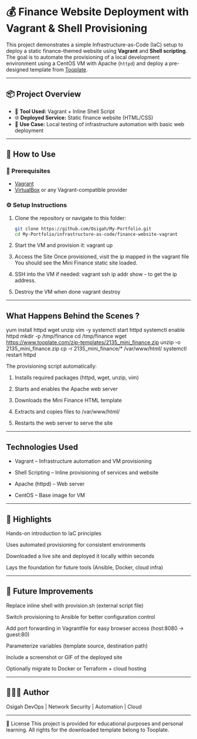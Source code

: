 # 💰 Finance Website Deployment with Vagrant & Shell Provisioning

This project demonstrates a simple Infrastructure-as-Code (IaC) setup to deploy a static finance-themed website using **Vagrant** and **Shell scripting**. The goal is to automate the provisioning of a local development environment using a CentOS VM with Apache (`httpd`) and deploy a pre-designed template from [Tooplate](https://www.tooplate.com).

---

## 📦 Project Overview

- 🔧 **Tool Used:** Vagrant + Inline Shell Script
- 🌐 **Deployed Service:** Static finance website (HTML/CSS)
- 🧪 **Use Case:** Local testing of infrastructure automation with basic web deployment

---

## 🚀 How to Use

### 🔗 Prerequisites

- [Vagrant](https://www.vagrantup.com/downloads)
- [VirtualBox](https://www.virtualbox.org/) or any Vagrant-compatible provider

### ⚙️ Setup Instructions

1. Clone the repository or navigate to this folder:

   ```bash
   git clone https://github.com/Osigah/My-Portfolio.git
   cd My-Portfolio/infrastructure-as-code/finance-website-vagrant

2. Start the VM and provision it:
    vagrant up

3. Access the Site
    Once provisioned, visit the ip mapped in the vagrant file
    You should see the Mini Finance static site loaded.

4. SSH into the VM if needed:
    vagrant ssh
    ip addr show - to get the ip address.

5. Destroy the VM when done
    vagrant destroy

---

## What Happens Behind the Scenes ?

yum install httpd wget unzip vim -y
systemctl start httpd
systemctl enable httpd
mkdir -p /tmp/finance
cd /tmp/finance
wget https://www.tooplate.com/zip-templates/2135_mini_finance.zip
unzip -o 2135_mini_finance.zip
cp -r 2135_mini_finance/* /var/www/html/
systemctl restart httpd

The provisioning script automatically:

1. Installs required packages (httpd, wget, unzip, vim)

2. Starts and enables the Apache web server

3. Downloads the Mini Finance HTML template

4. Extracts and copies files to /var/www/html/

5. Restarts the web server to serve the site

---

## Technologies Used
- Vagrant – Infrastructure automation and VM provisioning

- Shell Scripting – Inline provisioning of services and website

- Apache (httpd) – Web server

- CentOS – Base image for VM

---

## 🌟 Highlights
Hands-on introduction to IaC principles

Uses automated provisioning for consistent environments

Downloaded a live site and deployed it locally within seconds

Lays the foundation for future tools (Ansible, Docker, cloud infra)

---

## 🔄 Future Improvements
Replace inline shell with provision.sh (external script file)

Switch provisioning to Ansible for better configuration control

Add port forwarding in Vagrantfile for easy browser access (host:8080 → guest:80)

Parameterize variables (template source, destination path)

Include a screenshot or GIF of the deployed site

Optionally migrate to Docker or Terraform + cloud hosting

---

## 👨🏽‍💻 Author
Osigah
DevOps | Network Security | Automation | Cloud

---

📜 License
This project is provided for educational purposes and personal learning. All rights for the downloaded template belong to Tooplate.